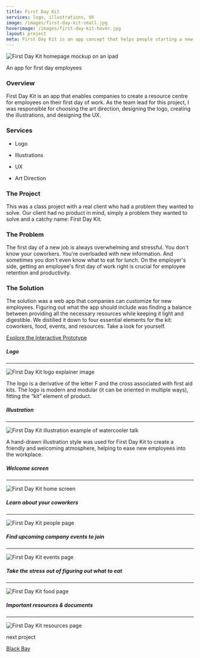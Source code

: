 ```yaml
---
title: First Day Kit
services: logo, illustrations, UX
image: /images/first-day-kit-small.jpg
hoverimage: /images/first-day-kit-hover.jpg
layout: project
meta: First Day Kit is an app concept that helps people starting a new job. Janelle was the team lead and was responsible for designing the logo, UI, illustrations, and brand direction.
---
```


<img class="img-flex load-hidden push" src="{{ site.baseurl }}/images/first-day-kit-multi-screen.jpg" alt="First Day Kit homepage mockup on an ipad" />

<div class="text-center pad-top-more gutter-custom">
  <p class="big">An app for first day employees</p>
</div>

<div class="grid push project-text">
  <div class="unit xs-1 s-1 m-3-4 push">
    <h3>Overview</h3>
    <p class="pad-r">First Day Kit is an app that enables companies to create a resource centre for employees on their first day of work. As the team lead for this project, I was responsible for choosing the art direction, designing the logo, creating the illustrations, and designing the UX.</p>
  </div>
  <aside class="unit xs-1 s-1 m-1-4 push">
    <h3>Services</h3>
    <ul class="list-group">
      <li><p class="push-none">Logo</p></li>
      <li><p class="push-none">Illustrations</p></li>
      <li><p class="push-none">UX</p></li>
      <li><p class="push-none">Art Direction</p></li>
    </ul>
  </aside>
  <div class="unit xs-1">
    <h3>The Project</h3>
    <p class="push">This was a class project with a real client who had a problem they wanted to solve. Our client had no product in mind, simply a problem they wanted to solve and a catchy name: First Day Kit.</p>
    <h3>The Problem</h3>
    <p class="push">The first day of a new job is always overwhelming and stressful. You don't know your coworkers. You're overloaded with new information. And sometimes you don't even know what to eat for lunch. On the employer's side, getting an employee's first day of work right is crucial for employee retention and productivity.</p>
    <h3>The Solution</h3>
    <p class="push">The solution was a web app that companies can customize for new employees. Figuring out what the app should include was finding a balance between providing all the necessary resources while keeping it light and digestible. We distilled it down to four essential elements for the kit: coworkers, food, events, and resources. Take a look for yourself.</p>
    <div class="big text-center pad-top-more push"><a href="https://xd.adobe.com/view/7b02a001-3034-4690-7cef-9568aa12b8ff-0d33/" class="link-underline" target="_blank">Explore the Interactive Prototype</a></div>
  </div>
</div>

<h5>Logo</h5><hr>
<img class="img-flex load-hidden" src="{{ site.baseurl }}/images/first-day-kit-logo-explain.jpg" alt="First Day Kit logo explainer image"/>

<p class="project-text island-2">The logo is a derivative of the letter F and the cross associated with first aid kits. The logo is modern and modular (it can be oriented in multiple ways), fitting the “kit” element of product.</p>

<h5>Illustration</h5><hr>
<img class="img-flex load-hidden" src="{{ site.baseurl }}/images/first-day-kit-illustration.png" alt="First Day Kit illustration example of watercooler talk"/>

<p class="project-text">A hand-drawn illustration style was used for First Day Kit to create a friendly and welcoming atmosphere, helping to ease new employees into the workplace.</p>

<div class="center gutter-custom">
  <h5>Welcome screen</h5><hr>
  <img class="img-flex load-hidden push drop-shadow push unit-xs-centered smallwidth" src="{{ site.baseurl }}/images/first-day-kit-home.jpg" alt="First Day Kit home screen"/>

  <h5>Learn about your coworkers</h5><hr>
  <img class="img-flex load-hidden push drop-shadow push unit-xs-centered smallwidth" src="{{ site.baseurl }}/images/first-day-kit-people.jpg" alt="First Day Kit people page"/>

  <h5>Find upcoming company events to join</h5><hr>
  <img class="img-flex load-hidden push drop-shadow push unit-xs-centered smallwidth" src="{{ site.baseurl }}/images/first-day-kit-events.jpg" alt="First Day Kit events page"/>

  <h5>Take the stress out of figuring out what to eat</h5><hr>
  <img class="img-flex load-hidden push drop-shadow push unit-xs-centered smallwidth" src="{{ site.baseurl }}/images/first-day-kit-map.jpg" alt="First Day Kit food page"/>

  <h5>Important resources & documents</h5><hr>
  <img class="img-flex load-hidden push drop-shadow push unit-xs-centered smallwidth" src="{{ site.baseurl }}/images/first-day-kit-resources.jpg" alt="First Day Kit resources page"/>
</div>
<div class="text-center pad-top-more push-more">
  <p class="big push-none">next project</p>
  <a class="big link-underline" href="{{ site.baseurl }}/projects/01-black-bay/">Black Bay</a>
</div>
